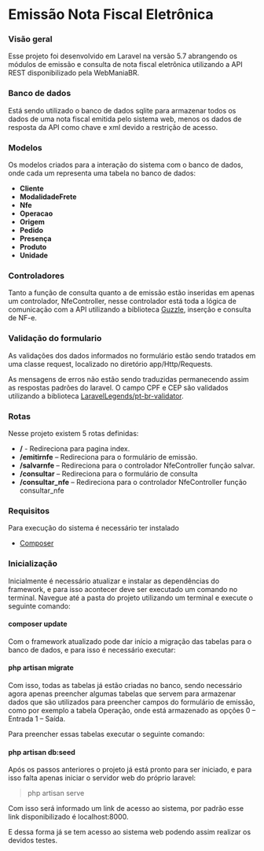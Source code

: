# Emissão Nota Fiscal Eletrônica
<h3>Visão geral</h3>
<p>Esse projeto foi desenvolvido em Laravel na versão 5.7 abrangendo os módulos de emissão e consulta de nota fiscal eletrônica utilizando a API REST disponibilizado pela WebManiaBR.</p>

<h3>Banco de dados</h3>
<p>Está sendo utilizado o banco de dados sqlite para armazenar todos os dados de uma nota fiscal emitida pelo sistema web, menos os dados de resposta da API como chave e xml devido a restrição de acesso.</p>

<h3>Modelos</h3>
<p>Os modelos criados para a interação do sistema com o banco de dados, onde cada um representa uma tabela no banco de dados:</p>
<ul>
    <li><strong>Cliente</strong></li>
    <li><strong>ModalidadeFrete</strong></li>
    <li><strong>Nfe</strong></li>
    <li><strong>Operacao</strong></li>
    <li><strong>Origem</strong></li>
    <li><strong>Pedido</strong></li>
    <li><strong>Presença</strong></li>
    <li><strong>Produto</strong></li>
    <li><strong>Unidade</strong></li>
</ul>

<h3>Controladores</h3>
<p>Tanto a função de consulta quanto a de emissão estão inseridas em apenas um controlador, NfeController, nesse controlador está toda a lógica de comunicação com a API utilizando a biblioteca <a href="https://github.com/guzzle/guzzle">Guzzle</a>, inserção e consulta de NF-e.</p>

<h3>Validação do formulario</h3>
<p>As validações dos dados informados no formulário estão sendo tratados em uma classe request, localizado no diretório app/Http/Requests.</p>
<p>As mensagens de erros não estão sendo traduzidas permanecendo assim as respostas padrões do laravel.
    O campo CPF e CEP são validados utilizando a biblioteca <a href="https://github.com/LaravelLegends/pt-br-validator">LaravelLegends/pt-br-validator</a>.</p>

<h3>Rotas</h3>
<p>Nesse projeto existem 5 rotas definidas:</p>
<ul>
    <li><strong>/</strong> - Redireciona para pagina index.</li>
    <li><strong>/emitirnfe</strong> – Redireciona para o formulário de emissão.</li>
    <li><strong>/salvarnfe</strong> – Redireciona para o controlador NfeController função salvar.</li>
    <li><strong>/consultar</strong> – Redireciona para o formulário de consulta</li>
    <li><strong>/consultar_nfe</strong> – Redireciona para o controlador NfeController função consultar_nfe</li>
</ul>

<h3>Requisitos</h3>
<p>Para execução do sistema é necessário ter instalado</p>
<ul>
    <li><a href="https://getcomposer.org/download/">Composer</a></li>
</ul>

<h3>Inicialização</h3>
<p>Inicialmente é necessário atualizar e instalar as dependências do framework, e para isso acontecer deve ser executado um comando no terminal. Navegue até a pasta do projeto utilizando um terminal e execute o seguinte comando:</p>

<h4>composer update</h4>

<p>Com o framework atualizado pode dar início a migração das tabelas para o banco de dados, e para isso é necessário executar:</p>

<h4>php artisan migrate</h4>

<p>Com isso, todas as tabelas já estão criadas no banco, sendo necessário agora apenas preencher algumas tabelas que servem para armazenar dados que são utilizados para preencher campos do formulário de emissão, como por exemplo a tabela Operação, onde está armazenado as opções 0 – Entrada 1 – Saída.</p>
<p>Para preencher essas tabelas executar o seguinte comando:</p>

<h4>php artisan db:seed</h4>

<p>Após os passos anteriores o projeto já está pronto para ser iniciado, e para isso falta apenas iniciar o servidor web do próprio laravel:</p>

>php artisan serve

<p>Com isso será informado um link de acesso ao sistema, por padrão esse link disponibilizado é localhost:8000.</p>
<p>E dessa forma já se tem acesso ao sistema web podendo assim realizar os devidos testes.</p>
